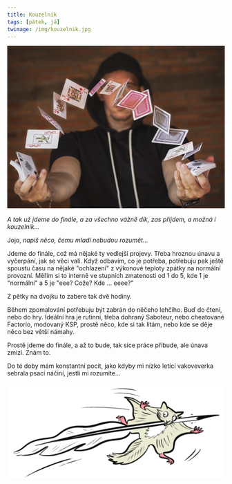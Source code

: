 ```yaml
---
title: Kouzelník
tags: [pátek, já]
twimage: /img/kouzelnik.jpg
---
```


![cover](/img/kouzelnik.jpg)

_A tak už jdeme do finále, a za všechno vážně dík, zas přijdem, a možná i kouzelník..._

Jojo, _napiš něco, čemu mladí nebudou rozumět..._

Jdeme do finále, což má nějaké ty vedlejší projevy. Třeba hroznou únavu a vyčerpání, jak se věci valí. Když odbavím, co je potřeba, potřebuju pak ještě spoustu času na nějaké "ochlazení" z výkonové teploty zpátky na normální provozní. Měřím si to interně ve stupních zmatenosti od 1 do 5, kde 1 je "normální" a 5 je "eee? Cože? Kde ... eeee?"

Z pětky na dvojku to zabere tak dvě hodiny.

Během zpomalování potřebuju být zabrán do něčeho lehčího. Buď do čtení, nebo do hry. Ideální hra je rutinní, třeba dohraný Saboteur, nebo cheatované Factorio, modovaný KSP, prostě něco, kde si tak lítám, nebo kde se děje něco bez větší námahy.

Prostě jdeme do finále, a až to bude, tak sice práce přibude, ale únava zmizí. Znám to.

Do té doby mám konstantní pocit, jako kdyby mi nízko letící vakoveverka sebrala psací náčiní, jestli mi rozumíte...

![vako](/img/vako.png)